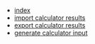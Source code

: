 * [index](00_index.md)
* [import calculator results](01_import_calc_results.md)
* [export calculator results](02_export_calc_results.md)
* [generate calculator input](03_generate_calc_input.md)
